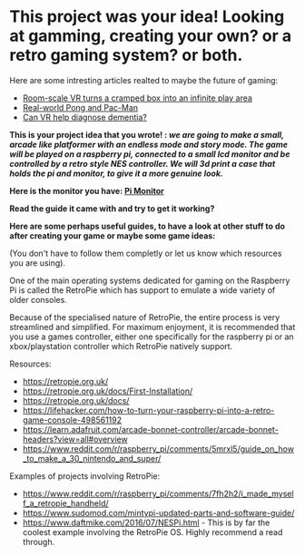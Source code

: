 # This project was your idea! Looking at gamming, creating your own? or a retro gaming system? or both. 

Here are some intresting articles realted to maybe the future of gaming: 

* [Room-scale VR turns a cramped box into an infinite play area](http://www.wired.co.uk/article/room-scale-vr-virtual-reality-found-studio)
* [Real-world Pong and Pac-Man](http://www.wired.co.uk/article/holodeckvr-virtual-gaming-virtual-reality)
* [Can VR help diagnose dementia?](http://www.wired.co.uk/article/diagnose-dementia-virtual-reality)

**This is your project idea that you wrote! : *we are going to make a small, arcade like platformer with an endless mode and story mode. The game will be played on a raspberry pi, connected to a small lcd monitor and be controlled by a retro style NES controller. We will 3d print a case that holds the pi and monitor, to give it a more genuine look.***

**Here is the monitor you have: [Pi Monitor](https://www.amazon.co.uk/dp/B013JECYF2/ref=psdc_949408031_t1_B00XVDULES%20(monitor[I%20have%20amazon%20prime,%20so%20i%20could%20use%20my%20account]),%20https://coolcomponents.co.uk/products/nes-style-retro-usb-gamepad-raspberry-pi-windows-mac-compatible?variant=1268703068174)**


**Read the guide it came with and try to get it working?**



**Here are some perhaps useful guides, to have a look at other stuff to do after creating your game or maybe some game ideas:** 

(You don't have to follow them completly or let us know which resources you are using). 

One of the main operating systems dedicated for gaming on the Raspberry Pi is called the RetroPie which has support to emulate a wide variety of older consoles.

Because of the specialised nature of RetroPie, the entire process is very streamlined and simplified. For maximum enjoyment, it is recommended that you use a games controller, either one specifically for the raspberry pi or an xbox/playstation controller which RetroPie natively support.

Resources: 

* https://retropie.org.uk/
* https://retropie.org.uk/docs/First-Installation/
* https://retropie.org.uk/docs/
* https://lifehacker.com/how-to-turn-your-raspberry-pi-into-a-retro-game-console-498561192
* https://learn.adafruit.com/arcade-bonnet-controller/arcade-bonnet-headers?view=all#overview 
* https://www.reddit.com/r/raspberry_pi/comments/5mrxl5/guide_on_how_to_make_a_30_nintendo_and_super/


Examples of projects involving RetroPie:

* https://www.reddit.com/r/raspberry_pi/comments/7fh2h2/i_made_myself_a_retropie_handheld/
* https://www.sudomod.com/mintypi-updated-parts-and-software-guide/
* https://www.daftmike.com/2016/07/NESPi.html - This is by far the coolest example involving the RetroPie OS. Highly recommend a read through. 



